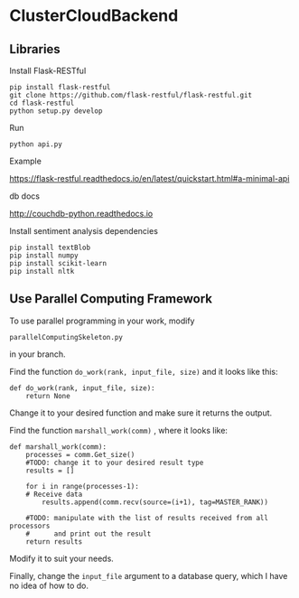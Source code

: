 # ClusterCloudBackend

## Libraries

Install Flask-RESTful
```
pip install flask-restful
git clone https://github.com/flask-restful/flask-restful.git
cd flask-restful
python setup.py develop
```

Run
```
python api.py
```

Example

https://flask-restful.readthedocs.io/en/latest/quickstart.html#a-minimal-api

db docs

http://couchdb-python.readthedocs.io


Install sentiment analysis dependencies
```
pip install textBlob
pip install numpy
pip install scikit-learn
pip install nltk
```
## Use Parallel Computing Framework

To use parallel programming in your work, modify
```
parallelComputingSkeleton.py
```
in your branch.

Find the function ```do_work(rank, input_file, size)``` and it looks like this:
```
def do_work(rank, input_file, size):
    return None
```
Change it to your desired function and make sure it returns the output.

Find the function ```marshall_work(comm)``` , where it looks like:
```
def marshall_work(comm):
    processes = comm.Get_size()
    #TODO: change it to your desired result type
    results = []
    
    for i in range(processes-1):
    # Receive data
        results.append(comm.recv(source=(i+1), tag=MASTER_RANK))

    #TODO: manipulate with the list of results received from all processors
    #      and print out the result
    return results
  ```
  Modify it to suit your needs.
  
  Finally, change the ```input_file``` argument to a database query,
  which I have no idea of how to do.
